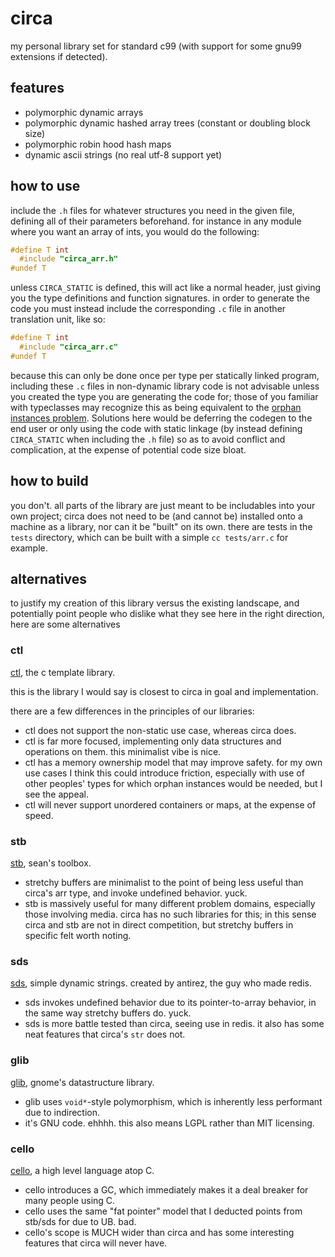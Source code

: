 # circa

my personal library set for standard c99 (with support for some gnu99 extensions
if detected).

## features

- polymorphic dynamic arrays
- polymorphic dynamic hashed array trees (constant or doubling block size)
- polymorphic robin hood hash maps
- dynamic ascii strings (no real utf-8 support yet)

## how to use

include the `.h` files for whatever structures you need in the given file,
defining all of their parameters beforehand. for instance in any module where
you want an array of ints, you would do the following:

```C
#define T int
  #include "circa_arr.h"
#undef T
```

unless `CIRCA_STATIC` is defined, this will act like a normal header, just
giving you the type definitions and function signatures. in order to generate
the code you must instead include the corresponding `.c` file in another
translation unit, like so:

```C
#define T int
  #include "circa_arr.c"
#undef T
```

because this can only be done once per type per statically linked program,
including these `.c` files in non-dynamic library code is not advisable unless
you created the type you are generating the code for; those of you familiar with
typeclasses may recognize this as being equivalent to the
[orphan instances problem](https://wiki.haskell.org/Orphan_instance). Solutions
here would be deferring the codegen to the end user or only using the code with
static linkage (by instead defining `CIRCA_STATIC` when including the `.h` file)
so as to avoid conflict and complication, at the expense of potential code size
bloat.

## how to build

you don't. all parts of the library are just meant to be includables into your
own project; circa does not need to be (and cannot be) installed onto a machine
as a library, nor can it be "built" on its own. there are tests in the `tests`
directory, which can be built with a simple `cc tests/arr.c` for example.

## alternatives

to justify my creation of this library versus the existing landscape, and
potentially point people who dislike what they see here in the right direction,
here are some alternatives 

### ctl

[ctl](https://github.com/glouw/ctl), the c template library.

this is the library I would say is closest to circa in goal and implementation.

there are a few differences in the principles of our libraries:

- ctl does not support the non-static use case, whereas circa does.
- ctl is far more focused, implementing only data structures and operations on them. this minimalist vibe is nice.
- ctl has a memory ownership model that may improve safety. for my own use cases I think this could introduce friction, especially with use of other peoples' types for which orphan instances would be needed, but I see the appeal.
- ctl will never support unordered containers or maps, at the expense of speed.

### stb

[stb](https://github.com/nothings/stb), sean's toolbox.

- stretchy buffers are minimalist to the point of being less useful than circa's arr type, and invoke undefined behavior. yuck.
- stb is massively useful for many different problem domains, especially those involving media. circa has no such libraries for this; in this sense circa and stb are not in direct competition, but stretchy buffers in specific felt worth noting.

### sds

[sds](https://github.com/antirez/sds), simple dynamic strings. created by antirez, the guy who made redis.

- sds invokes undefined behavior due to its pointer-to-array behavior, in the same way stretchy buffers do. yuck.
- sds is more battle tested than circa, seeing use in redis. it also has some neat features that circa's `str` does not.

### glib

[glib](https://gitlab.gnome.org/GNOME/glib), gnome's datastructure library.

- glib uses `void*`-style polymorphism, which is inherently less performant due to indirection.
- it's GNU code. ehhhh. this also means LGPL rather than MIT licensing.

### cello

[cello](http://libcello.org/), a high level language atop C.

- cello introduces a GC, which immediately makes it a deal breaker for many people using C.
- cello uses the same "fat pointer" model that I deducted points from stb/sds for due to UB. bad.
- cello's scope is MUCH wider than circa and has some interesting features that circa will never have.
